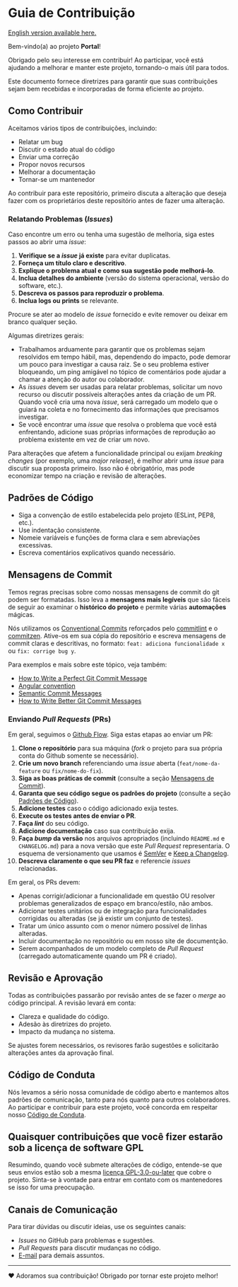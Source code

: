 # Guia de Contribuição

[English version available here.](./CONTRIBUTING-en.md)

Bem-vindo(a) ao projeto **Portal**!

Obrigado pelo seu interesse em contribuir! Ao participar, você está ajudando a melhorar e manter este projeto, tornando-o mais útil para todos.

Este documento fornece diretrizes para garantir que suas contribuições sejam bem recebidas e incorporadas de forma eficiente ao projeto.

## Como Contribuir

Aceitamos vários tipos de contribuições, incluindo:

- Relatar um bug
- Discutir o estado atual do código
- Enviar uma correção
- Propor novos recursos
- Melhorar a documentação
- Tornar-se um mantenedor

Ao contribuir para este repositório, primeiro discuta a alteração que deseja fazer com os proprietários deste repositório antes de fazer uma alteração.

### Relatando Problemas (_Issues_)

Caso encontre um erro ou tenha uma sugestão de melhoria, siga estes passos ao abrir uma _issue_:

1. **Verifique se a _issue_ já existe** para evitar duplicatas.
2. **Forneça um título claro e descritivo**.
3. **Explique o problema atual e como sua sugestão pode melhorá-lo**.
4. **Inclua detalhes do ambiente** (versão do sistema operacional, versão do software, etc.).
5. **Descreva os passos para reproduzir o problema**.
6. **Inclua logs ou prints** se relevante.

Procure se ater ao modelo de _issue_ fornecido e evite remover ou deixar em branco qualquer seção.

Algumas diretrizes gerais:

- Trabalhamos arduamente para garantir que os problemas sejam resolvidos em tempo hábil, mas, dependendo do impacto, pode demorar um pouco para investigar a causa raiz. Se o seu problema estiver bloqueando, um ping amigável no tópico de comentários pode ajudar a chamar a atenção do autor ou colaborador.
- As _issues_ devem ser usadas ​​para relatar problemas, solicitar um novo recurso ou discutir possíveis alterações antes da criação de um PR. Quando você cria uma nova _issue_, será carregado um modelo que o guiará na coleta e no fornecimento das informações que precisamos investigar.
- Se você encontrar uma _issue_ que resolva o problema que você está enfrentando, adicione suas próprias informações de reprodução ao problema existente em vez de criar um novo.

Para alterações que afetem a funcionalidade principal ou exijam _breaking changes_ (por exemplo, uma _major release_), é melhor abrir uma _issue_ para discutir sua proposta primeiro. Isso não é obrigatório, mas pode economizar tempo na criação e revisão de alterações.

## Padrões de Código

- Siga a convenção de estilo estabelecida pelo projeto (ESLint, PEP8, etc.).
- Use indentação consistente.
- Nomeie variáveis e funções de forma clara e sem abreviações excessivas.
- Escreva comentários explicativos quando necessário.

## Mensagens de Commit

Temos regras precisas sobre como nossas mensagens de commit do git podem ser formatadas. Isso leva a **mensagens mais legíveis** que são fáceis de seguir ao examinar o **histórico do projeto** e permite várias **automações** mágicas.

Nós utilizamos os [Conventional Commits](https://www.conventionalcommits.org/en/v1.0.0/) reforçados pelo [commitlint](https://github.com/conventional-changelog/commitlint) e o [commitzen](https://github.com/commitizen/cz-cli). Ative-os em sua cópia do repositório e escreva mensagens de commit claras e descritivas, no formato: `feat: adiciona funcionalidade x` ou `fix: corrige bug y`.

Para exemplos e mais sobre este tópico, veja também:

- [How to Write a Perfect Git Commit Message](https://medium.com/@bruno-bernardes-tech/how-to-write-a-perfect-git-commit-message-b1e7a1537d51)
- [Angular convention](https://github.com/angular/angular/blob/22b96b9/CONTRIBUTING.md)
- [Semantic Commit Messages](https://gist.github.com/joshbuchea/6f47e86d2510bce28f8e7f42ae84c716)
- [How to Write Better Git Commit Messages](https://www.freecodecamp.org/news/how-to-write-better-git-commit-messages/)

### Enviando _Pull Requests_ (PRs)

Em geral, seguimos o [Github Flow](https://docs.github.com/en/get-started/using-github/github-flow#following-github-flow). Siga estas etapas ao enviar um PR:

1. **Clone o repositório** para sua máquina (_fork_ o projeto para sua própria conta do Github somente se necessário).
2. **Crie um novo branch** referenciando uma _issue_ aberta (`feat/nome-da-feature` ou `fix/nome-do-fix`).
3. **Siga as boas práticas de commit** (consulte a seção [Mensagens de Commit](#mensagens-de-commit)).
4. **Garanta que seu código segue os padrões do projeto** (consulte a seção [Padrões de Código](#padrões-de-código)).
5. **Adicione testes** caso o código adicionado exija testes.
6. **Execute os testes antes de enviar o PR**.
7. **Faça _lint_** do seu código.
8. **Adicione documentação** caso sua contribuição exija.
9. **Faça _bump_ da versão** nos arquivos apropriados (incluindo `README.md` e `CHANGELOG.md`) para a nova versão que este _Pull Request_ representaria. O esquema de versionamento que usamos é [SemVer](http://semver.org/) e [Keep a Changelog](http://keepachangelog.com/).
10. **Descreva claramente o que seu PR faz** e referencie _issues_ relacionadas.

Em geral, os PRs devem:

- Apenas corrigir/adicionar a funcionalidade em questão OU resolver problemas generalizados de espaço em branco/estilo, não ambos.
- Adicionar testes unitários ou de integração para funcionalidades corrigidas ou alteradas (se já existir um conjunto de testes).
- Tratar um único assunto com o menor número possível de linhas alteradas.
- Incluir documentação no repositório ou em nosso site de documentção.
- Serem acompanhados de um modelo completo de _Pull Request_ (carregado automaticamente quando um PR é criado).

## Revisão e Aprovação

Todas as contribuições passarão por revisão antes de se fazer o _merge_ ao código principal. A revisão levará em conta:

- Clareza e qualidade do código.
- Adesão às diretrizes do projeto.
- Impacto da mudança no sistema.

Se ajustes forem necessários, os revisores farão sugestões e solicitarão alterações antes da aprovação final.

## Código de Conduta

Nós levamos a sério nossa comunidade de código aberto e mantemos altos padrões de comunicação, tanto para nós quanto para outros colaboradores. Ao participar e contribuir para este projeto, você concorda em respeitar nosso [Código de Conduta](./CODE_OF_CONDUCT.md).

## Quaisquer contribuições que você fizer estarão sob a licença de software GPL

Resumindo, quando você submete alterações de código, entende-se que seus envios estão sob a mesma [licença GPL-3.0-ou-later](https://choosealicense.com/licenses/gpl-3.0/) que cobre o projeto. Sinta-se à vontade para entrar em contato com os mantenedores se isso for uma preocupação.

## Canais de Comunicação

Para tirar dúvidas ou discutir ideias, use os seguintes canais:

- _Issues_ no GitHub para problemas e sugestões.
- _Pull Requests_ para discutir mudanças no código.
- [E-mail](mailto:suporte@cmc.pr.gov.br) para demais assuntos.

---

:heart: Adoramos sua contribuição! Obrigado por tornar este projeto melhor!
